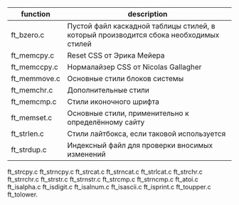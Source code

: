 function        | description
----------------|----------------------
ft_bzero.c      | Пустой файл каскадной таблицы стилей, в который производится сбока необходимых стилей 
ft_memcpy.c     | Reset CSS от Эрика Мейера 
ft_memccpy.c    | Нормалайзер CSS от Nicolas Gallagher 
ft_memmove.c    | Основные стили блоков системы 
ft_memchr.c     | Дополнительные стили 
ft_memcmp.c     | Стили иконочного шрифта 
ft_memset.c     | Основные стили, применительно к определённому сайту 
ft_strlen.c     | Стили лайтбокса, если таковой используется 
ft_strdup.c     | Индексный файл для проверки вносимых изменений 
ft_strcpy.c 
ft_strncpy.c 
ft_strcat.c 
ft_strncat.c 
ft_strlcat.c 
ft_strchr.c 
ft_strrchr.c 
ft_strstr.c 
ft_strnstr.c 
ft_strcmp.c 
ft_strncmp.c 
ft_atoi.c
ft_isalpha.c 
ft_isdigit.c 
ft_isalnum.c 
ft_isascii.c 
ft_isprint.c 
ft_toupper.c 
ft_tolower. 
